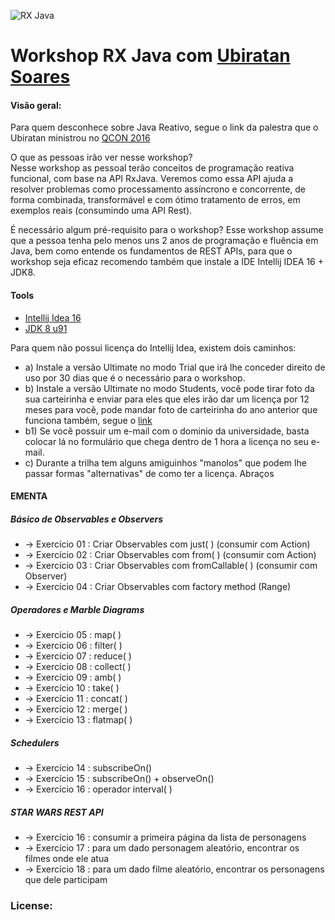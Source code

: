 ![RX Java](https://avatars3.githubusercontent.com/u/6407041?v=3&s=200)

# Workshop RX Java com [Ubiratan Soares](https://github.com/ubiratansoares)

#### Visão geral:
  Para quem desconhece sobre Java Reativo, segue o link da palestra que o Ubiratan ministrou no [QCON 2016](http://qconsp.com/system/files/presentation-slides/programacao_reativa_funcional_com_rxjava.pdf) 

  O que as pessoas irão ver nesse workshop?  
  Nesse workshop as pessoal terão conceitos de programação reativa funcional, com base na API RxJava. Veremos como essa API ajuda a resolver problemas como processamento assíncrono e concorrente, de forma combinada, transformável e com ótimo tratamento de erros, em exemplos reais (consumindo uma API Rest). 

  É necessário algum pré-requisito para o workshop? 
  Esse workshop assume que a pessoa tenha pelo menos uns 2 anos de programação e fluência em Java, bem como entende os fundamentos de REST APIs, para que o workshop seja eficaz recomendo também que instale a IDE Intellij IDEA 16 + JDK8. 

#### Tools
 - [Intellij Idea 16](https://www.jetbrains.com/idea/download/)
 - [JDK 8 u91](http://www.oracle.com/technetwork/pt/java/javase/downloads/jdk8-downloads-2133151.html)
 
Para quem não possui licença do Intellij Idea, existem dois caminhos:
- a) Instale a versão Ultimate no modo Trial que irá lhe conceder direito de uso por 30 dias que é o necessário para o workshop.
- b) Instale a versão Ultimate no modo Students, você pode tirar foto da sua carteirinha e enviar para eles que eles irão dar
um licença por 12 meses para você, pode mandar foto de carteirinha do ano anterior que funciona também, segue o [link](https://www.jetbrains.com/idea/buy/#edition=discounts)
- b1) Se você possuir um e-mail com o dominio da universidade, basta colocar lá no formulário que chega dentro de 1 hora a licença no seu e-mail. 
- c) Durante a trilha tem alguns amiguinhos "manolos" que podem lhe passar formas "alternativas" de como ter a licença. Abraços


#### EMENTA

##### Básico de Observables e Observers

- -> Exercício 01 : Criar Observables com just( ) (consumir com Action)
- -> Exercício 02 : Criar Observables com from( ) (consumir com Action)
- -> Exercício 03 : Criar Observables com fromCallable( ) (consumir com Observer)
- -> Exercício 04 : Criar Observables com factory method (Range)

#####  Operadores e Marble Diagrams

- -> Exercício 05 : map( )
- -> Exercício 06 : filter( )
- -> Exercício 07 : reduce( )
- -> Exercício 08 : collect( )
- -> Exercício 09 : amb( )
- -> Exercício 10 : take( )
- -> Exercício 11 : concat( )
- -> Exercício 12 : merge( )
- -> Exercício 13 : flatmap( )

#####  Schedulers

- -> Exercício 14 : subscribeOn()
- -> Exercício 15 : subscribeOn() + observeOn()
- -> Exercício 16 : operador interval( )

#####  STAR WARS REST API

- -> Exercício 16 : consumir a primeira página da lista de personagens
- -> Exercício 17 : para um dado personagem aleatório, encontrar os filmes onde ele atua
- -> Exercício 18 : para um dado filme aleatório, encontrar os personagens que dele participam

### License:
